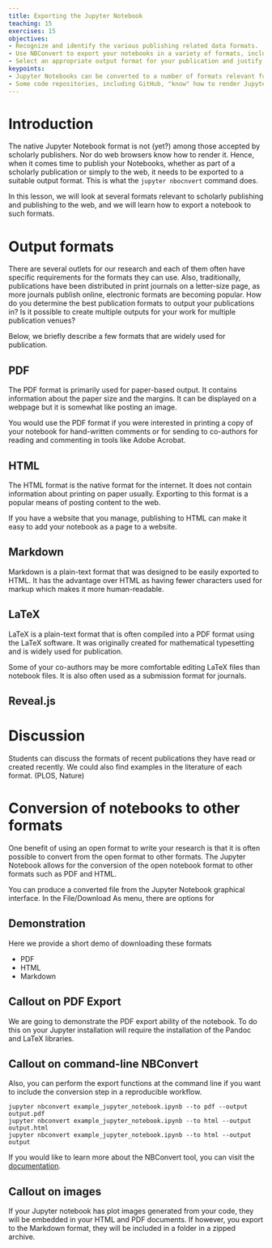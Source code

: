 ```yaml
---
title: Exporting the Jupyter Notebook
teaching: 15
exercises: 15
objectives:
- Recognize and identify the various publishing related data formats.
- Use NBConvert to export your notebooks in a variety of formats, including HTML, PDF, LaTeX, and Markdown.
- Select an appropriate output format for your publication and justify your choice.
keypoints:
- Jupyter Notebooks can be converted to a number of formats relevant for scholarly communication and publishing, including HTML, PDF, and Markdown.
- Some code repositories, including GitHub, "know" how to render Jupyter Notebook format natively, and hence can be used for publishing notebooks for public viewing.
---
```


# Introduction

The native Jupyter Notebook format is not (yet?) among those accepted by scholarly publishers. Nor do web browsers know how to render it. Hence, when it comes time to publish your Notebooks, whether as part of a scholarly publication or simply to the web, it needs to be exported to a suitable output format. This is what the `jupyter nbocnvert` command does.

In this lesson, we will look at several formats relevant to scholarly publishing and publishing to the web, and we will learn how to export a notebook to such formats.

# Output formats

There are several outlets for our research and each of them often have specific requirements for the formats they can use.
Also, traditionally, publications have been distributed in print journals on a letter-size page, as more journals publish online, electronic formats are becoming popular.
How do you determine the best publication formats to output your publications in?
Is it possible to create multiple outputs for your work for multiple publication venues?

Below, we briefly describe a few formats that are widely used for publication.

## PDF

The PDF format is primarily used for paper-based output.  It contains information about the paper size and the margins.  It can be displayed on a webpage but it is somewhat like posting an image.

You would use the PDF format if you were interested in printing a copy of your notebook for hand-written comments or for sending to co-authors for reading and commenting in tools like Adobe Acrobat.

## HTML

The HTML format is the native format for the internet.  It does not contain information about printing on paper usually.  Exporting to this format is a popular means of posting content to the web.

If you have a website that you manage, publishing to HTML can make it easy to add your notebook as a page to a website.

## Markdown

Markdown is a plain-text format that was designed to be easily exported to HTML.  It has the advantage over HTML as having fewer characters used for markup which makes it more human-readable.

## LaTeX

LaTeX is a plain-text format that is often compiled into a PDF format using the LaTeX software.  It was originally created for mathematical typesetting and is widely used for publication.

Some of your co-authors may be more comfortable editing LaTeX files than notebook files.
It is also often used as a submission format for journals.

## Reveal.js

# Discussion

Students can discuss the formats of recent publications they have read or created recently.  We could also find examples in the literature of each format.  (PLOS, Nature)

# Conversion of notebooks to other formats

One benefit of using an open format to write your research is that it is often possible to convert from the open format to other formats.
The Jupyter Notebook allows for the conversion of the open notebook format to other formats such as PDF and HTML.

You can produce a converted file from the Jupyter Notebook graphical interface.
In the File/Download As menu, there are options for

## Demonstration

Here we provide a short demo of downloading these formats

- PDF
- HTML
- Markdown

## Callout on PDF Export

We are going to demonstrate the PDF export ability of the notebook.  To do this on your Jupyter installation will require the installation of the Pandoc and LaTeX libraries.

## Callout on command-line NBConvert

Also, you can perform the export functions at the command line if you want to include the conversion step in a reproducible workflow.

```
jupyter nbconvert example_jupyter_notebook.ipynb --to pdf --output output.pdf
jupyter nbconvert example_jupyter_notebook.ipynb --to html --output output.html
jupyter nbconvert example_jupyter_notebook.ipynb --to html --output output
```

If you would like to learn more about the NBConvert tool, you can visit the
[documentation](https://nbconvert.readthedocs.io/en/latest/).

## Callout on images

If your Jupyter notebook has plot images generated from your code, they will be embedded in your HTML and PDF documents.  If however, you export to the Markdown format, they will be included in a folder in a zipped archive.

